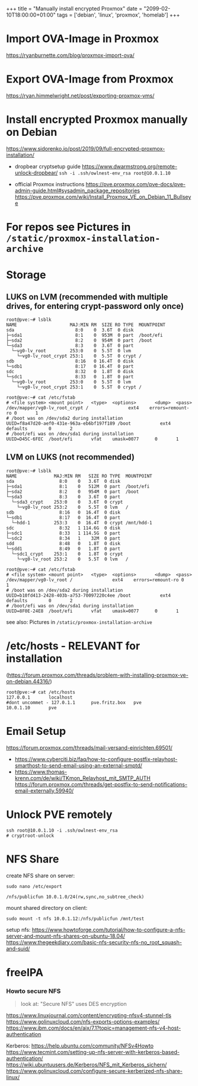 +++
title = "Manually install encrypted Proxmox"
date = "2099-02-10T18:00:00+01:00"
tags  = ['debian', 'linux', 'proxmox', 'homelab']
+++

# Import OVA-Image in Proxmox
https://ryanburnette.com/blog/proxmox-import-ova/

# Export OVA-Image from Proxmox
https://ryan.himmelwright.net/post/exporting-proxmox-vms/

# Install encrypted Proxmox manually on Debian
https://www.sidorenko.io/post/2019/09/full-encrypted-proxmox-installation/

- dropbear cryptsetup guide
https://www.dwarmstrong.org/remote-unlock-dropbear/
`ssh -i .ssh/owlnest-env_rsa root@10.0.1.10`

- official Proxmox instructions
https://pve.proxmox.com/pve-docs/pve-admin-guide.html#sysadmin_package_repositories
https://pve.proxmox.com/wiki/Install_Proxmox_VE_on_Debian_11_Bullseye

# For repos see Pictures in `/static/proxmox-installation-archive`

# Storage
## LUKS on LVM (recommended with multiple drives, for entering crypt-password only once)
```
root@pve:~# lsblk
NAME                    MAJ:MIN RM  SIZE RO TYPE  MOUNTPOINT
sda                       8:0    0  3.6T  0 disk  
├─sda1                    8:1    0  953M  0 part  /boot/efi
├─sda2                    8:2    0  954M  0 part  /boot
└─sda3                    8:3    0  3.6T  0 part  
  └─vg0-lv_root         253:0    0  5.5T  0 lvm   
    └─vg0-lv_root_crypt 253:1    0  5.5T  0 crypt /
sdb                       8:16   0 16.4T  0 disk  
└─sdb1                    8:17   0 16.4T  0 part  
sdc                       8:32   0  1.8T  0 disk  
└─sdc1                    8:33   0  1.8T  0 part  
  └─vg0-lv_root         253:0    0  5.5T  0 lvm   
    └─vg0-lv_root_crypt 253:1    0  5.5T  0 crypt /

root@pve:~# cat /etc/fstab
# <file system> <mount point>   <type>  <options>       <dump>  <pass>
/dev/mapper/vg0-lv_root_crypt /               ext4    errors=remount-ro 0       1
# /boot was on /dev/sda2 during installation
UUID=f8a47d20-aef0-431e-963a-eb6bf197f189 /boot           ext4    defaults        0       2
# /boot/efi was on /dev/sda1 during installation
UUID=D45C-6FEC  /boot/efi       vfat    umask=0077      0       1
```

## LVM on LUKS (not recommended)
```
root@pve:~# lsblk
NAME              MAJ:MIN RM   SIZE RO TYPE  MOUNTPOINT
sda                 8:0    0   3.6T  0 disk  
├─sda1              8:1    0   512M  0 part  /boot/efi
├─sda2              8:2    0   954M  0 part  /boot
└─sda3              8:3    0   3.6T  0 part  
  └─sda3_crypt    253:0    0   3.6T  0 crypt 
    └─vg0-lv_root 253:2    0   5.5T  0 lvm   /
sdb                 8:16   0  16.4T  0 disk  
└─sdb1              8:17   0  16.4T  0 part  
  └─hdd-1         253:3    0  16.4T  0 crypt /mnt/hdd-1
sdc                 8:32   1 114.6G  0 disk  
├─sdc1              8:33   1 114.5G  0 part  
└─sdc2              8:34   1    32M  0 part  
sdd                 8:48   0   1.8T  0 disk  
└─sdd1              8:49   0   1.8T  0 part  
  └─sdc1_crypt    253:1    0   1.8T  0 crypt 
    └─vg0-lv_root 253:2    0   5.5T  0 lvm   /

root@pve:~# cat /etc/fstab
# <file system> <mount point>   <type>  <options>       <dump>  <pass>
/dev/mapper/vg0-lv_root /               ext4    errors=remount-ro 0       1
# /boot was on /dev/sda2 during installation
UUID=b10fd413-2428-403b-a753-70097220c4ee /boot           ext4    defaults        0       2
# /boot/efi was on /dev/sda1 during installation
UUID=8F0E-24E8  /boot/efi       vfat    umask=0077      0       1
```

see also:
Pictures in `/static/proxmox-installation-archive`

# /etc/hosts - RELEVANT for installation
(https://forum.proxmox.com/threads/problem-with-installing-proxmox-ve-on-debian.44316/)
```
root@pve:~# cat /etc/hosts
127.0.0.1       localhost
#dont uncommet - 127.0.1.1      pve.fritz.box   pve
10.0.1.10       pve
```

# Email Setup
https://forum.proxmox.com/threads/mail-versand-einrichten.69501/
- https://www.cyberciti.biz/faq/how-to-configure-postfix-relayhost-smarthost-to-send-email-using-an-external-smptd/
- https://www.thomas-krenn.com/de/wiki/TKmon_Relayhost_mit_SMTP_AUTH
https://forum.proxmox.com/threads/get-postfix-to-send-notifications-email-externally.59940/

# Unlock PVE remotely
```
ssh root@10.0.1.10 -i .ssh/owlnest-env_rsa
# cryptroot-unlock
```

# NFS Share
create NFS share on server:
```
sudo nano /etc/export
```
```
/nfs/publicfun 10.0.1.0/24(rw,sync,no_subtree_check)
```
mount shared directory on client:
```
sudo mount -t nfs 10.0.1.12:/nfs/publicfun /mnt/test
```
setup nfs:
https://www.howtoforge.com/tutorial/how-to-configure-a-nfs-server-and-mount-nfs-shares-on-ubuntu-18.04/
https://www.thegeekdiary.com/basic-nfs-security-nfs-no_root_squash-and-suid/

# freeIPA
### Howto secure NFS
> look at: "Secure NFS" uses DES encryption 

https://www.linuxjournal.com/content/encrypting-nfsv4-stunnel-tls
https://www.golinuxcloud.com/nfs-exports-options-examples/
https://www.ibm.com/docs/en/aix/7.1?topic=management-nfs-v4-host-authentication

Kerberos:
https://help.ubuntu.com/community/NFSv4Howto
https://www.tecmint.com/setting-up-nfs-server-with-kerberos-based-authentication/
https://wiki.ubuntuusers.de/Kerberos/NFS_mit_Kerberos_sichern/
https://www.golinuxcloud.com/configure-secure-kerberized-nfs-share-linux/
